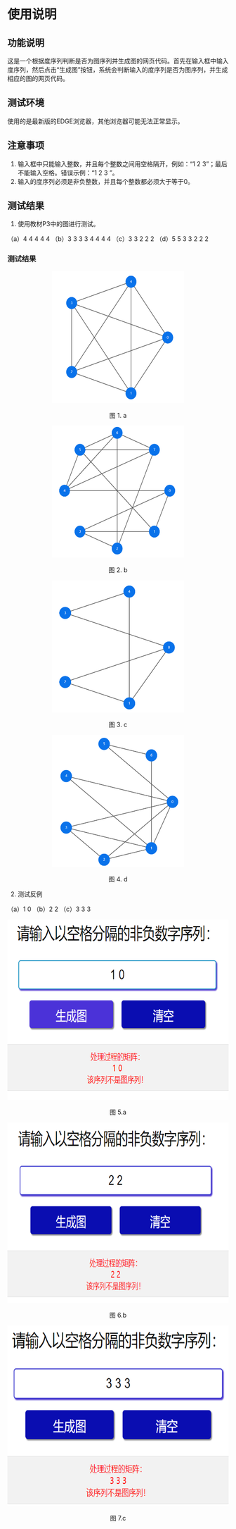 <!--
 * @Author: bohemian
 * @Date: 2024-05-11 11:16:52
 * @LastEditors: BOHEMIAN 2399021159@qq.com
 * @LastEditTime: 2024-05-16 11:27:20
 * @FilePath: \graph_theory-main\README.md
 * @Description: 
 * 
 * Copyright (c) 2024 by ${git_name_email}, All Rights Reserved. 
-->
# 使用说明
## 功能说明
这是一个根据度序列判断是否为图序列并生成图的网页代码。首先在输入框中输入度序列，然后点击“生成图”按钮，系统会判断输入的度序列是否为图序列，并生成相应的图的网页代码。
## 测试环境
使用的是最新版的EDGE浏览器，其他浏览器可能无法正常显示。
## 注意事项
1. 输入框中只能输入整数，并且每个整数之间用空格隔开，例如：“1 2 3”；最后不能输入空格。错误示例：“1 2 3 ”。
2. 输入的度序列必须是非负整数，并且每个整数都必须大于等于0。
## 测试结果
1. 使用教材P3中的图进行测试。

（a）4 4 4 4 4 （b）3 3 3 3 4 4 4 4 （c）3 3 2 2 2 （d）5 5 3 3 2 2 2 

### 测试结果
<center>
<img src="reslut/image.png" width=300 height=300 />
<p>图 1. a  </p>
</center>
<center>
<img src="reslut/image-1.png" width=300 height=300 />
<p>图 2. b  </p>
</center>
<center>
<img src="reslut/image-2.png" width=300 height=300 />
<p>图 3. c </p>
</center>
<center>
<img src="reslut/image-3.png" width=300 height=300 />
<p>图 4. d </p>
</center>

2. 测试反例
   
（a）1 0 （b）2 2 （c）3 3 3 

<center>
<img src="reslut/image-4.png" width=660 height=410 />
<p>图 5.a </p>
</center>

<center>
<img src="reslut/image-5.png" width=660 height=410 />
<p>图 6.b </p>
</center>

<center>
<img src="reslut/image-6.png" width=660 height=410 />
<p>图 7.c  </p>
</center>

